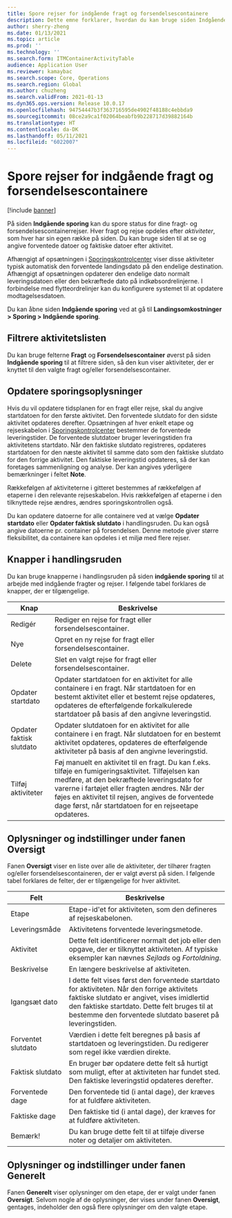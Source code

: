 ```yaml
---
title: Spore rejser for indgående fragt og forsendelsescontainere
description: Dette emne forklarer, hvordan du kan bruge siden Indgående sporing til at spore status for dine fragt- og forsendelsescontainerrejser.
author: sherry-zheng
ms.date: 01/13/2021
ms.topic: article
ms.prod: ''
ms.technology: ''
ms.search.form: ITMContainerActivityTable
audience: Application User
ms.reviewer: kamaybac
ms.search.scope: Core, Operations
ms.search.region: Global
ms.author: chuzheng
ms.search.validFrom: 2021-01-13
ms.dyn365.ops.version: Release 10.0.17
ms.openlocfilehash: 94754447b3f363716595de4902f48188c4ebbda9
ms.sourcegitcommit: 08ce2a9ca1f02064beabfb9b228717d39882164b
ms.translationtype: HT
ms.contentlocale: da-DK
ms.lasthandoff: 05/11/2021
ms.locfileid: "6022007"
---
```

# <a name="track-inbound-voyages-and-shipping-container-journeys"></a>Spore rejser for indgående fragt og forsendelsescontainere

[!include [banner](../../includes/banner.md)]

På siden **Indgående sporing** kan du spore status for dine fragt- og forsendelsescontainerrejser. Hver fragt og rejse opdeles efter *aktiviteter*, som hver har sin egen række på siden. Du kan bruge siden til at se og angive forventede datoer og faktiske datoer efter aktivitet.

Afhængigt af opsætningen i [Sporingskontrolcenter](delivery-information-setup.md#tracking-control-center) viser disse aktiviteter typisk automatisk den forventede landingsdato på den endelige destination. Afhængigt af opsætningen opdaterer den endelige dato normalt leveringsdatoen eller den bekræftede dato på indkøbsordrelinjerne. I forbindelse med flytteordrelinjer kan du konfigurere systemet til at opdatere modtagelsesdatoen.

Du kan åbne siden **Indgående sporing** ved at gå til **Landingsomkostninger \> Sporing \> Indgående sporing**.

## <a name="filter-the-activities-list"></a>Filtrere aktivitetslisten

Du kan bruge felterne **Fragt** og **Forsendelsescontainer** øverst på siden **Indgående sporing** til at filtrere siden, så den kun viser aktiviteter, der er knyttet til den valgte fragt og/eller forsendelsescontainer.

## <a name="update-tracking-information"></a>Opdatere sporingsoplysninger

Hvis du vil opdatere tidsplanen for en fragt eller rejse, skal du angive startdatoen for den første aktivitet. Den forventede slutdato for den sidste aktivitet opdateres derefter. Opsætningen af hver enkelt etape og rejseskabelon i [Sporingskontrolcenter](delivery-information-setup.md#tracking-control-center) bestemmer de forventede leveringstider. De forventede slutdatoer bruger leveringstiden fra aktivitetens startdato. Når den faktiske slutdato registreres, opdateres startdatoen for den næste aktivitet til samme dato som den faktiske slutdato for den forrige aktivitet. Den faktiske leveringstid opdateres, så der kan foretages sammenligning og analyse. Der kan angives yderligere bemærkninger i feltet **Note**.

Rækkefølgen af aktiviteterne i gitteret bestemmes af rækkefølgen af etaperne i den relevante rejseskabelon. Hvis rækkefølgen af etaperne i den tilknyttede rejse ændres, ændres sporingskontrollen også.

Du kan opdatere datoerne for alle containere ved at vælge **Opdater startdato** eller **Opdater faktisk slutdato** i handlingsruden. Du kan også angive datoerne pr. container på forsendelsen. Denne metode giver større fleksibilitet, da containere kan opdeles i et miljø med flere rejser.

## <a name="buttons-on-the-action-pane"></a>Knapper i handlingsruden

Du kan bruge knapperne i handlingsruden på siden **indgående sporing** til at arbejde med indgående fragter og rejser. I følgende tabel forklares de knapper, der er tilgængelige.

| Knap | Beskrivelse |
|---|---|
| Redigér | Rediger en rejse for fragt eller forsendelsescontainer. |
| Nye | Opret en ny rejse for fragt eller forsendelsescontainer. |
| Delete | Slet en valgt rejse for fragt eller forsendelsescontainer. |
| Opdater startdato | Opdater startdatoen for en aktivitet for alle containere i en fragt. Når startdatoen for en bestemt aktivitet eller et bestemt rejse opdateres, opdateres de efterfølgende forkalkulerede startdatoer på basis af den angivne leveringstid. |
| Opdater faktisk slutdato | Opdater slutdatoen for en aktivitet for alle containere i en fragt. Når slutdatoen for en bestemt aktivitet opdateres, opdateres de efterfølgende aktiviteter på basis af den angivne leveringstid. |
| Tilføj aktiviteter | Føj manuelt en aktivitet til en fragt. Du kan f.eks. tilføje en fumigeringsaktivitet. Tilføjelsen kan medføre, at den bekræftede leveringsdato for varerne i fartøjet eller fragten ændres. Når der føjes en aktivitet til rejsen, angives de forventede dage først, når startdatoen for en rejseetape opdateres. |

## <a name="information-and-settings-on-the-overview-tab"></a>Oplysninger og indstillinger under fanen Oversigt

Fanen **Oversigt** viser en liste over alle de aktiviteter, der tilhører fragten og/eller forsendelsescontaineren, der er valgt øverst på siden. I følgende tabel forklares de felter, der er tilgængelige for hver aktivitet.

| Felt | Beskrivelse |
|---|---|
| Etape | Etape-id'et for aktiviteten, som den defineres af rejseskabelonen. |
| Leveringsmåde | Aktivitetens forventede leveringsmetode. |
| Aktivitet | Dette felt identificerer normalt det job eller den opgave, der er tilknyttet aktiviteten. Af typiske eksempler kan nævnes *Sejlads* og *Fortoldning*. |
| Beskrivelse | En længere beskrivelse af aktiviteten. |
| Igangsæt dato | I dette felt vises først den forventede startdato for aktiviteten. Når den forrige aktivitets faktiske slutdato er angivet, vises imidlertid den faktiske startdato. Dette felt bruges til at bestemme den forventede slutdato baseret på leveringstiden. |
| Forventet slutdato | Værdien i dette felt beregnes på basis af startdatoen og leveringstiden. Du redigerer som regel ikke værdien direkte. |
| Faktisk slutdato | En bruger bør opdatere dette felt så hurtigt som muligt, efter at aktiviteten har fundet sted. Den faktiske leveringstid opdateres derefter. |
| Forventede dage | Den forventede tid (i antal dage), der kræves for at fuldføre aktiviteten. |
| Faktiske dage | Den faktiske tid (i antal dage), der kræves for at fuldføre aktiviteten. |
| Bemærk! | Du kan bruge dette felt til at tilføje diverse noter og detaljer om aktiviteten. |

## <a name="information-and-settings-on-the-general-tab"></a>Oplysninger og indstillinger under fanen Generelt

Fanen **Generelt** viser oplysninger om den etape, der er valgt under fanen **Oversigt**. Selvom nogle af de oplysninger, der vises under fanen **Oversigt**, gentages, indeholder den også flere oplysninger om den valgte etape.
